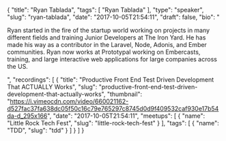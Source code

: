 {
  "title": "Ryan Tablada",
  "tags": [
    "Ryan Tablada"
  ],
  "type": "speaker",
  "slug": "ryan-tablada",
  "date": "2017-10-05T21:54:11",
  "draft": false,
  "bio": "<p>Ryan started in the fire of the startup world working on projects in many different fields and training Junior Developers at The Iron Yard. He has made his way as a contributor in the Laravel, Node, Adonis, and Ember communities. Ryan now works at Prototypal working on Embercasts, training, and large interactive web applications for large companies across the US.</p>",
  "recordings": [
    {
      "title": "Productive Front End Test Driven Development That ACTUALLY Works",
      "slug": "productive-front-end-test-driven-development-that-actually-works",
      "thumbnail": "https://i.vimeocdn.com/video/660021162-d527fac37fa638dc05f50c16c79e765297c8745d0d9f409532caf930e17b54da-d_295x166",
      "date": "2017-10-05T21:54:11",
      "meetups": [
        {
          "name": "Little Rock Tech Fest",
          "slug": "little-rock-tech-fest"
        }
      ],
      "tags": [
        {
          "name": "TDD",
          "slug": "tdd"
        }
      ]
    }
  ]
}